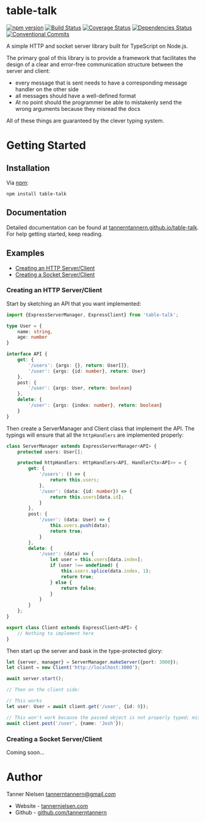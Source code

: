 # table-talk
[![npm version](https://badge.fury.io/js/table-talk.svg)](https://badge.fury.io/js/table-talk)
[![Build Status](https://travis-ci.org/tannerntannern/table-talk.svg?branch=master)](https://travis-ci.org/tannerntannern/table-talk)
[![Coverage Status](https://coveralls.io/repos/github/tannerntannern/table-talk/badge.svg?branch=master)](https://coveralls.io/github/tannerntannern/table-talk?branch=master)
[![Dependencies Status](https://david-dm.org/tannerntannern/table-talk/status.svg)](https://david-dm.org/tannerntannern/table-talk)
[![Conventional Commits](https://img.shields.io/badge/Conventional%20Commits-1.0.0-yellow.svg)](https://conventionalcommits.org)

A simple HTTP and socket server library built for TypeScript on Node.js.

The primary goal of this library is to provide a framework that facilitates the design of a clear and error-free
communication structure between the server and client:
* every message that is sent needs to have a corresponding message handler on the other side
* all messages should have a well-defined format
* At no point should the programmer be able to mistakenly send the wrong arguments because they misread the docs

All of these things are guaranteed by the clever typing system.

# Getting Started
## Installation
Via [npm](https://npmjs.com/table-talk):

`npm install table-talk`

## Documentation
Detailed documentation can be found at [tannerntannern.github.io/table-talk](https://tannerntannern.github.io/table-talk/).
For help getting started, keep reading.

## Examples
* [Creating an HTTP Server/Client](#creating-an-http-serverclient)
* [Creating a Socket Server/Client](#creating-a-socket-serverclient)

### Creating an HTTP Server/Client
Start by sketching an API that you want implemented:

```typescript
import {ExpressServerManager, ExpressClient} from 'table-talk';

type User = {
	name: string,
	age: number
}

interface API {
	get: {
		'/users': {args: {}, return: User[]},
		'/user': {args: {id: number}, return: User}
	},
	post: {
		'/user': {args: User, return: boolean}
	},
	delete: {
		'/user': {args: {index: number}, return: boolean}
	}
}
```

Then create a ServerManager and Client class that implement the API.  The typings will
ensure that all the `httpHandlers` are implemented properly:
```typescript
class ServerManager extends ExpressServerManager<API> {
	protected users: User[];

	protected httpHandlers: HttpHandlers<API, HandlerCtx<API>> = {
		get: {
			'/users': () => {
				return this.users;
			},
			'/user': (data: {id: number}) => {
				return this.users[data.id];
			}
		},
		post: {
			'/user': (data: User) => {
				this.users.push(data);
				return true;
			}
		},
		delete: {
			'/user': (data) => {
				let user = this.users[data.index];
				if (user !== undefined) {
					this.users.splice(data.index, 1);
					return true;
				} else {
					return false;
				}
			}
		}
	};
}

export class Client extends ExpressClient<API> {
	// Nothing to implement here
}
```

Then start up the server and bask in the type-protected glory:
```typescript
let {server, manager} = ServerManager.makeServer({port: 3000});
let client = new Client('http://localhost:3000');

await server.start();

// Then on the client side:

// This works
let user: User = await client.get('/user', {id: 0});

// This won't work because the passed object is not properly typed; missing prop 'age'
await client.post('/user', {name: 'Josh'});
```

### Creating a Socket Server/Client
Coming soon...

# Author
Tanner Nielsen <tannerntannern@gmail.com>
* Website - [tannernielsen.com](http://tannernielsen.com)
* Github - [github.com/tannerntannern](https://github.com/tannerntannern)